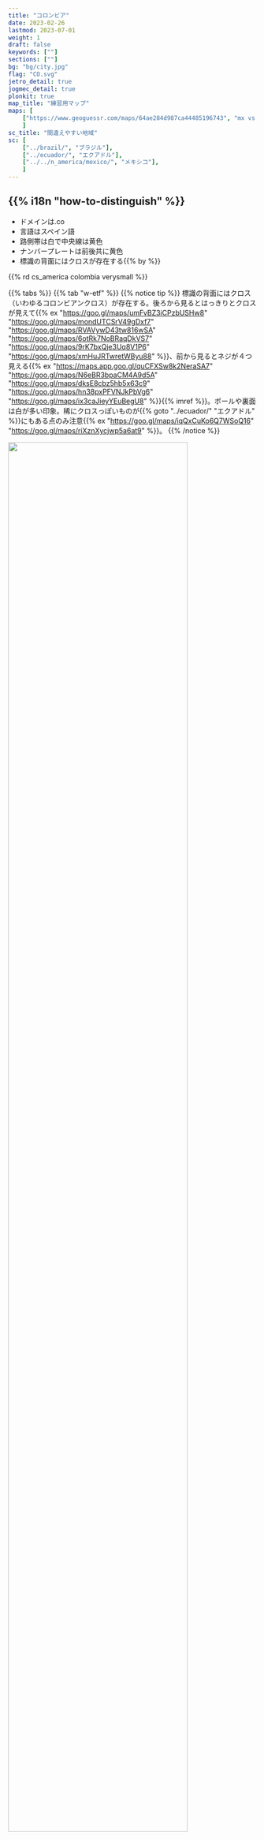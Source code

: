 ```yaml
---
title: "コロンビア"
date: 2023-02-26
lastmod: 2023-07-01
weight: 1
draft: false
keywords: [""]
sections: [""]
bg: "bg/city.jpg"
flag: "CO.svg"
jetro_detail: true
jogmec_detail: true
plonkit: true
map_title: "練習用マップ"
maps: [
    ["https://www.geoguessr.com/maps/64ae284d987ca44485196743", "mx vs co"],
    ]
sc_title: "間違えやすい地域"
sc: [
    ["../brazil/", "ブラジル"],
    ["../ecuador/", "エクアドル"],
    ["../../n_america/mexico/", "メキシコ"],
    ]
---
```


<div class="main-desciption country-description">
    <h2 class="section-title">{{% i18n "how-to-distinguish" %}}</h2>
    <ul class="rule-list">
        <li>ドメインは<span class="quiz">.co</span></li>
        <li>言語は<span class="quiz">スペイン</span>語</li>
        <li>路側帯は<span class="quiz">白</span>で中央線は<span class="quiz">黄色</span></li>
        <li>ナンバープレートは<span class="quiz">前後共に黄色</span></li>
        <li>標識の背面には<span class="quiz">クロス</span>が存在する{{% by %}}</li>
    </ul>
    {{% rd cs_america colombia verysmall %}}
</div>

{{% tabs %}}
{{% tab "w-etf" %}}
{{% notice tip %}}
標識の背面には<span class="quiz">クロス（いわゆるコロンビアンクロス）</span>が存在する。後ろから見るとはっきりとクロスが見えて{{% ex "https://goo.gl/maps/umFvBZ3iCPzbUSHw8" "https://goo.gl/maps/mondUTCSrV49gDxf7" "https://goo.gl/maps/RVAVywD43tw816wSA" "https://goo.gl/maps/6otRk7NoBRaqDkVS7" "https://goo.gl/maps/9rK7bxQje3Uq8V1P6" "https://goo.gl/maps/xmHuJRTwretWByu88" %}}、前から見るとネジが４つ見える{{% ex "https://maps.app.goo.gl/quCFXSw8k2NeraSA7" "https://goo.gl/maps/N6eBR3bpaCM4A9d5A" "https://goo.gl/maps/dksE8cbz5hb5x63c9" "https://goo.gl/maps/hn38pxPFVNJkPbVg6" "https://goo.gl/maps/ix3caJieyYEuBegU8" %}}{{% imref %}}。ポールや裏面は白が多い印象。稀にクロスっぽいものが{{% goto "../ecuador/" "エクアドル" %}}にもある点のみ注意{{% ex "https://goo.gl/maps/iqQxCuKo6Q7WSoQ16" "https://goo.gl/maps/riXznXycjwp5a6at9" %}}。
{{% /notice %}}
<div class="googlemap-if unclickable no-margin">
<img src="./road-sign-example.jpg" width="85%" />
</div>

<div class="googlemap-if unclickable no-margin">
<img src="./road-sign.jpg" width="85%" />
</div>


{{% notice tip %}}
ナンバープレートは<span class="quiz">前後共に黄色</span>{{% ex "https://goo.gl/maps/mtDDAubUDqPy2FSx6" "https://goo.gl/maps/Jw89zbqj9B89ikJn9" "https://goo.gl/maps/yG6qp4yawxfFwJ8g9" %}}でバイクも後ろに<span class="quiz">黄色</span>ナンバーが付いている{{% ex "https://goo.gl/maps/ioKuh671aisPUg956" %}}。{{% goto "../peru/" "ペルー" %}}にも黄色いものがあるがコロンビアはすこしオレンジ色に近い。道端の有刺鉄線が張られた木の柵も多く見られる{{% ex "https://goo.gl/maps/v4J84W4YFW6ri5jA6" "https://goo.gl/maps/51tyTHc4yQPBZNGT6" "https://goo.gl/maps/n3QDSqGcSp4GUaT97" "https://goo.gl/maps/ejLs1vMSsRVZx3hD6" "https://goo.gl/maps/NwVVi6XCWesP7vhdA" "https://goo.gl/maps/8GFMAjWhKx7Qj5BF8" "https://goo.gl/maps/GJVWJoqLDYXLf3i68" "https://goo.gl/maps/qkD6pmXHQU97cUa68" %}}。
{{% /notice %}}
<div class="googlemap-if">
<a data-flickr-embed="true" href="https://www.flickr.com/photos/padawan72/3780843859/" title="Antioquia"><img src="https://live.staticflickr.com/3465/3780843859_c8d80e4f11_z.jpg" width="640" height="480" alt="Antioquia"/></a><script async src="//embedr.flickr.com/assets/client-code.js" charset="utf-8"></script>
</div>

{{% lb 50 %}}
![コロンビアのナンバープレート](./licenceplate.png)

自作
{{% /lb %}}

{{% /tab %}}
{{% tab "w-road" %}}
<div class="googlemap-if">
<iframe src="https://www.google.com/maps/embed?pb=!4v1679138005508!6m8!1m7!1sIS7P4fzaicRfinbA0j5TRw!2m2!1d3.396441393668646!2d-76.52339001433994!3f136.71002847658113!4f-4.691034225921541!5f2.908818923327662" width="295" height="295" style="border:0;" allowfullscreen="" loading="lazy" referrerpolicy="no-referrer-when-downgrade"></iframe>
<iframe src="https://www.google.com/maps/embed?pb=!4v1679137921739!6m8!1m7!1sTVla3KChW9nZzIzHjNIHlA!2m2!1d2.516340478781876!2d-76.50260350297357!3f38.38964881780703!4f2.329973697644803!5f3.325193203789971" width="295" height="295" style="border:0;" allowfullscreen="" loading="lazy" referrerpolicy="no-referrer-when-downgrade"></iframe>
</div>
{{% /tab %}}
{{% tab "w-viecle" %}}
<div class="googlemap-if">
<iframe src="https://www.google.com/maps/embed?pb=!4v1679138121122!6m8!1m7!1s8SXbik_yGaQLNRhtJ09C9w!2m2!1d3.409759690878096!2d-76.34769438237707!3f257.9149055646081!4f-17.67114175853544!5f3.310312940442755" width="295" height="295" style="border:0;" allowfullscreen="" loading="lazy" referrerpolicy="no-referrer-when-downgrade"></iframe>
<iframe src="https://www.google.com/maps/embed?pb=!4v1679813576129!6m8!1m7!1slrDq90ex1FOkTtQRvay6uQ!2m2!1d2.457006309841755!2d-76.59672523907327!3f38.54073997962945!4f-8.688211803202734!5f3.325193203789971" width="295" height="295" style="border:0;" allowfullscreen="" loading="lazy" referrerpolicy="no-referrer-when-downgrade"></iframe>
</div>
{{% /tab %}}
{{% tab "youtube" %}}
<div class="googlemap-if youtube-short">
<iframe width="300" height="533" src="https://www.youtube.com/embed/HPA9Df2Pt5k" title="移動せずに国を当てられる？パート3 #geoguesser #ジオゲッサー" frameborder="0" allow="accelerometer; autoplay; clipboard-write; encrypted-media; gyroscope; picture-in-picture; web-share" allowfullscreen></iframe>
</div>
{{% /tab %}}
{{% /tabs %}}


<div class="main-desciption area-description">
    <h2 class="section-title">{{% i18n "narrow-down-the-area" %}}</h2>
    <ul class="rule-list">
        <li>ボラードに道路番号が書かれている{{% ref "https://ninfox3.blogspot.com/2023/06/geoguessr.html" "【GeoGuessr】気づきにくい道路番号を読み取る - 狐のいる神社-GeoGuessrとその他" %}}</li>
        <li>植生の分布
            <ul>
                <li>北東の内陸{{% color "#BDAA60" %}}メタ側沿いは栄養が少ない土壌{{% ref "https://en.wikipedia.org/wiki/Meta_River" "Meta River" %}}。全体的に平坦でありサバンナのような地域もある。背の高い木は育たない{{% ex "https://maps.app.goo.gl/mFGBzyfSbAWnYdEH6" "https://maps.app.goo.gl/QFp8cLMk7XLgSc5JA" %}}。</li>
                <li>最北の海沿い{{% color "#FFF4CE" %}}砂漠があるエリア{{% ex "https://maps.app.goo.gl/oYEpDuVgXBMZHi4z5" %}}</li>
                <li>北の海沿い{{% color "#FFD37F" %}}白い砂が見えたり街中の道路の角に砂がたまっていることがある{{% ex "https://maps.app.goo.gl/kHgoHB4fA9Dmq6xw7" "https://maps.app.goo.gl/ntuZu5v7CPgBsBGSA" %}}
            </ul>
        </li>
        <li>{{% goto "../../n_america/sapd/" "サン・アンドレス・プロビデンシア・イ・サンタ・カタリーナ諸島" %}}はGoogle Carが特徴的</li>
    </ul>
</div>


{{% tabs %}}
{{% tab "ボラード" %}}
{{% notice tip %}}ボラードに道路番号が書かれている{{% ref "https://ninfox3.blogspot.com/2023/06/geoguessr.html" "【GeoGuessr】気づきにくい道路番号を読み取る - 狐のいる神社-GeoGuessrとその他" %}}。
{{% /notice %}}

<div class="googlemap-if">
<a data-flickr-embed="true" href="https://www.flickr.com/photos/jimmysoda/7384049646/" title="Colombia: Ruta Nacional 62, tramo 06, km 00"><img src="https://live.staticflickr.com/5349/7384049646_4bd46ab073_z.jpg" width="640" height="480" alt="Colombia: Ruta Nacional 62, tramo 06, km 00"/></a><script async src="//embedr.flickr.com/assets/client-code.js" charset="utf-8"></script>
</div>

<div class="googlemap-if unclickable">
<img src="./r/bollard.png" width="70px">
</div>
{{% /tab %}}
{{% tab "植生" %}}
<div class="googlemap-if unclickable no-margin">
<img src="./pone.0043943.g001.png" width="80%" />
</div>

{{% notice tip %}}{{% ref "https://doi.org/10.1371/journal.pone.0043943" "Sánchez-Cuervo, A. M., Aide, T. M., Clark, M. L., & Etter, A. (2012). Land Cover Change in Colombia: Surprising Forest Recovery Trends between 2001 and 2010. PLOS ONE, 7(8), e43943. https://doi.org/10.1371/journal.pone.0043943" %}}
{{% /notice %}}

{{% /tab %}}
{{% tab "北東の内陸" %}}
<div class="googlemap-if">
<iframe src="https://www.google.com/maps/embed?pb=!4v1698477978676!6m8!1m7!1sJ7PxXLjpjpVyDVlXzarldg!2m2!1d5.83751805366215!2d-71.56842506393753!3f96.78577479284539!4f-4.90967899975233!5f0.4000000000000002" width="50%" height="300" style="border:0;" allowfullscreen="" loading="lazy" referrerpolicy="no-referrer-when-downgrade"></iframe>
<iframe src="https://www.google.com/maps/embed?pb=!4v1695093011695!6m8!1m7!1sYS6llO69H9wDnK4lXZMVjg!2m2!1d4.62827564681296!2d-71.51255306646532!3f98.38560507105616!4f9.95777762781087!5f0.7820865974627469" width="50%" height="300" style="border:0;" allowfullscreen="" loading="lazy" referrerpolicy="no-referrer-when-downgrade"></iframe>
</div>

{{% notice tip %}}同じく平坦な場所が西の10番道路沿いに広がっているけれど、10番道路沿いは気候が異なり雨が多く振る。木の密度は全然違う{{% ex "https://maps.app.goo.gl/PjorPi5GVgMNDuHq7" "https://maps.app.goo.gl/8GPCYkGV9GXnvefL7" %}}。
{{% /notice %}}

{{% /tab %}}
{{% tab "最北の海沿い" %}}
<div class="googlemap-if">
<iframe src="https://www.google.com/maps/embed?pb=!4v1698478231917!6m8!1m7!1sXYa1y5q7TWzM83XW_5REOQ!2m2!1d12.22138283185131!2d-72.00399523440888!3f159.2251834180408!4f8.102522936338175!5f0.4466155912658266" width="50%" height="300" style="border:0;" allowfullscreen="" loading="lazy" referrerpolicy="no-referrer-when-downgrade"></iframe>
<iframe src="https://www.google.com/maps/embed?pb=!4v1698478274621!6m8!1m7!1s7UcHWQsa0hieX278UgxqWQ!2m2!1d11.99291092021987!2d-72.13943591872511!3f198.742220149102!4f-0.7741004515764303!5f0.7820865974627469" width="50%" height="300" style="border:0;" allowfullscreen="" loading="lazy" referrerpolicy="no-referrer-when-downgrade"></iframe>
</div>

{{% /tab %}}
{{% tab "北の海沿い" %}}
<div class="googlemap-if no-margin">
<img src="./barranquilla_autopista_al_mar.jpg">
</div>

{{% notice tip %}}写真は恐らくバランキージャ周辺の道路{{% ref "https://ja.wikipedia.org/wiki/%E3%83%90%E3%83%A9%E3%83%B3%E3%82%AD%E3%83%BC%E3%82%B8%E3%83%A3" "バランキージャ" %}}。
{{% /notice %}}

{{% /tab %}}
{{% /tabs %}}


<div class="main-desciption area-description">
    <h2 class="section-title">{{% i18n "narrow-down-the-city" %}}</h2>
    <ul class="rule-list">
        <li>電柱に黄色と黒のラインがあると<span class="quiz">アンティオキア</span>かも{{% ex "https://maps.app.goo.gl/31b8AiKyXpmDrwoW9" %}}{{% by "https://www.plonkit.net/colombia" "plonkit" %}}</li>
        <li>ゴルゴナ島という離島がある{{% ex "https://maps.app.goo.gl/dPGaqM6CvXdLqwDp8" %}}</li>
        <li>{{% goto "../brazil/" "ブラジル" %}}と{{% goto "../peru/" "ペルー" %}}の国境付近にLeticiaという町がありGoogle Carが見える{{% ref "https://www.plonkit.net/colombia" "plonkit" %}}</li>
    </ul>
</div>

{{% tabs %}}
{{% tab "メデジン" %}}
{{% notice tip %}}メデジンを中心とした場所に電柱に黄色と黒のラインがある{{% ex "https://maps.app.goo.gl/31b8AiKyXpmDrwoW9" "https://goo.gl/maps/FwAgZsF3RCocvdvu9" "https://goo.gl/maps/aZ8QFFzfcmVPDiSEA" "https://goo.gl/maps/7bP4UyS2HYaVBypF6" %}}
{{% /notice %}}
<div class="googlemap-if unclickable">
<img src="ar236201.jpg" width="80%" />
</div>
{{% /tab %}}
{{% tab "ゴルゴナ島" %}}
{{% notice tip %}}ゴルゴナ島という離島がある{{% ex "https://maps.app.goo.gl/dPGaqM6CvXdLqwDp8" %}}。車や標識はなく知らなければ置くのは難しい。
{{% /notice %}}
<div class="googlemap-if">
<img src="hotel_in_gorgona.jpg">
</div>
{{% /tab %}}
{{% tab "Leticia" %}}
{{% notice tip %}}
陸路でつながっているブラジルのTabatingaと経済的な結び付きが強い{{% ref "https://en.wikipedia.org/wiki/Leticia,_Amazonas" "Leticia" %}}。電柱もブラジルにあるような仕切りのある電柱が見られる{{% ex "https://maps.app.goo.gl/btJCW9V9cdduzALK9" "https://maps.app.goo.gl/ZJboFDpNJfAQFJVm6" %}}。観光地として栄えておりタクシーや観光客が多く見つかる。特徴的なGoogle Carが見られる{{% ex "https://maps.app.goo.gl/7B17hRfCuapvnBad8" %}}。
{{% /notice %}}
<div class="googlemap-if no-margin">
<p><a href="https://commons.wikimedia.org/wiki/File:Leticia_Town_photograph.jpg#/media/File:Leticia_Town_photograph.jpg"><img src="https://upload.wikimedia.org/wikipedia/commons/8/8d/Leticia_Town_photograph.jpg" alt="Leticia Town photograph.jpg" height="521" width="840"></a></p><p>By Sascha Grabow <a rel="nofollow" class="external text" href="http://www.saschagrabow.com">www.saschagrabow.com</a> - <span class="int-own-work" lang="en">Own work</span>, <a href="https://creativecommons.org/licenses/by-sa/3.0" title="Creative Commons Attribution-Share Alike 3.0">CC BY-SA 3.0</a>, <a href="https://commons.wikimedia.org/w/index.php?curid=14129358">Link</a></p>
</div>
{{% /tab %}}
{{% /tabs %}}



<div class="main-desciption city-description">
    <ul class="rule-list">
        <li>タクシーとトラックの屋根または側面にサイドプレートがあり<span class="quiz">都市名</span>が書いてある</li>
    </ul>
</div>

{{% tabs %}}
{{% tab "タクシー" %}}
{{% notice tip %}}ステッカーにCARTAGENAと書かれている
{{% /notice %}}
<div class="googlemap-if">
<img src="./colombia_kartagena_south_america.jpg">
</div>
{{% /tab %}}
{{% /tabs %}}

{{% imgref %}}
<li>◆ともに加工あり・標識部分のみ切り出し</li>
<li>By <a href="//commons.wikimedia.org/wiki/User:EEIM" title="User:EEIM">EEIM</a> - <span class="int-own-work" lang="en">Own work</span>, <a href="https://creativecommons.org/licenses/by-sa/3.0" title="Creative Commons Attribution-Share Alike 3.0">CC BY-SA 3.0</a>, <a href="https://commons.wikimedia.org/w/index.php?curid=63840438">Link</a></li>
<li>By hfb21, <a href="https://creativecommons.org/licenses/by/3.0" title="Creative Commons Attribution 3.0">CC BY 3.0</a>, <a href="https://commons.wikimedia.org/w/index.php?curid=52811696">Link</a></li>
{{% /imgref %}}